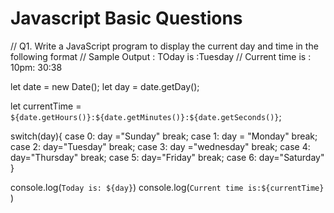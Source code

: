 # Javascript Basic Questions


// Q1. Write a JavaScript program to display the current day and time in the following format
// Sample Output : TOday is :Tuesday
// Current time is : 10pm: 30:38


let date = new Date();
let day = date.getDay();

let currentTime = `${date.getHours()}:${date.getMinutes()}:${date.getSeconds()}`;

switch(day){
    case 0:
    day ="Sunday"
    break;
    case 1:
    day = "Monday"
    break;
    case 2:
    day="Tuesday"
    break;
    case 3:
    day ="wednesday"
    break;
    case 4:
    day="Thursday"
    break;
    case 5:
    day="Friday"
    break;
    case 6:
    day="Saturday"      
}

console.log(`Today is: ${day}`)
console.log(`Current time is:${currentTime} `)